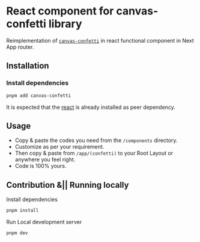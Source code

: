 # React component for **canvas-confetti** library

Reimplementation of [`canvas-confetti`](https://github.com/catdad/canvas-confetti) in react functional component in Next App router.

## Installation 

### Install dependencies

```bash
pnpm add canvas-confetti
```

It is expected that the [react](https://github.com/facebook/react) is already installed as peer
dependency.

## Usage

- Copy & paste the codes you need from the `/components` directory.
- Customize as per your requirement.
- Then copy & paste from `/app/(confetti)` to your Root Layout or anywhere you feel right.
- Code is 100% yours.

## Contribution &|| Running locally

Install dependencies
```bash
pnpm install
```

Run Local development server
```bash
pnpm dev
```
